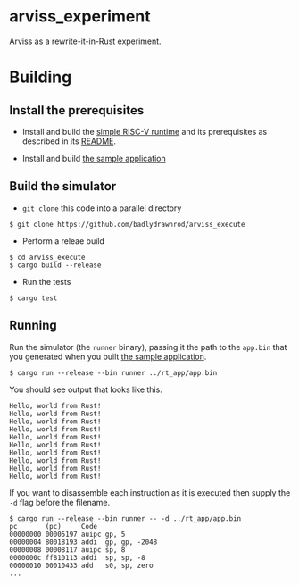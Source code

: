 # arviss_experiment

Arviss as a rewrite-it-in-Rust experiment.

# Building

## Install the prerequisites

- Install and build the [simple RISC-V runtime](https://github.com/badlydrawnrod/rt) and its prerequisites as described in its [README](https://github.com/badlydrawnrod/rt/blob/master/README.md).

- Install and build [the sample application](https://github.com/badlydrawnrod/rt_app)

## Build the simulator

- `git clone` this code into a parallel directory

```
$ git clone https://github.com/badlydrawnrod/arviss_execute
```

- Perform a releae build

```
$ cd arviss_execute
$ cargo build --release
```

- Run the tests

```
$ cargo test
```

## Running

Run the simulator (the `runner` binary), passing it the path to the `app.bin` that you generated when you built [the sample application](https://github.com/badlydrawnrod/rt_app).

```
$ cargo run --release --bin runner ../rt_app/app.bin
```

You should see output that looks like this.
```
Hello, world from Rust!
Hello, world from Rust!
Hello, world from Rust!
Hello, world from Rust!
Hello, world from Rust!
Hello, world from Rust!
Hello, world from Rust!
Hello, world from Rust!
Hello, world from Rust!
Hello, world from Rust!
```

If you want to disassemble each instruction as it is executed then supply the `-d` flag before the filename.

```
$ cargo run --release --bin runner -- -d ../rt_app/app.bin
pc       (pc)     Code
00000000 00005197 auipc gp, 5
00000004 80018193 addi  gp, gp, -2048
00000008 00008117 auipc sp, 8
0000000c ff810113 addi  sp, sp, -8
00000010 00010433 add   s0, sp, zero
...
```
